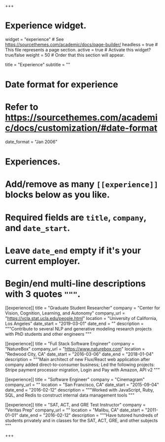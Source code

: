 +++
# Experience widget.
widget = "experience"  # See https://sourcethemes.com/academic/docs/page-builder/
headless = true  # This file represents a page section.
active = true  # Activate this widget? true/false
weight = 50  # Order that this section will appear.

title = "Experience"
subtitle = ""

# Date format for experience
#   Refer to https://sourcethemes.com/academic/docs/customization/#date-format
date_format = "Jan 2006"

# Experiences.
#   Add/remove as many `[[experience]]` blocks below as you like.
#   Required fields are `title`, `company`, and `date_start`.
#   Leave `date_end` empty if it's your current employer.
#   Begin/end multi-line descriptions with 3 quotes `"""`.
[[experience]]
  title = "Graduate Student Researcher"
  company = "Center for Vision, Cognition, Learning, and Autonomy"
  company_url = "https://vcla.stat.ucla.edu/people.html"
  location = "University of California, Los Angeles"
  date_start = "2019-03-01"
  date_end = ""
  description = """Contribute to several NLP and generative modeling research projects with PhD students and other engineers
  """

[[experience]]
  title = "Full Stack Software Engineer"
  company = "NatureBox"
  company_url = "https://www.naturebox.com"
  location = "Redwood City, CA"
  date_start = "2016-03-06"
  date_end = "2018-01-04"
  description = """Main architect of new Flux/React web application after company added direct-to-consumer business; Led the following projects: Stripe payment processor migration, Login and Pay with Amazon, API v2
  """

[[experience]]
  title = "Software Engineer"
  company = "Cinemagram"
  company_url = ""
  location = "San Francisco, CA"
  date_start = "2015-09-04"
  date_end = "2016-02-12"
  description = """Worked with JavaScript, Ruby, SQL, and Redis to construct internal data management tools
  """

[[experience]]
  title = "SAT, ACT, and GRE Test Instructor"
  company = "Veritas Prep"
  company_url = ""
  location = "Malibu, CA"
  date_start = "2011-01-01"
  date_end = "2016-02-12"
  description = """Have tutored hundreds of students privately and in classes for the SAT, ACT, GRE, and other subjects
  """

+++
